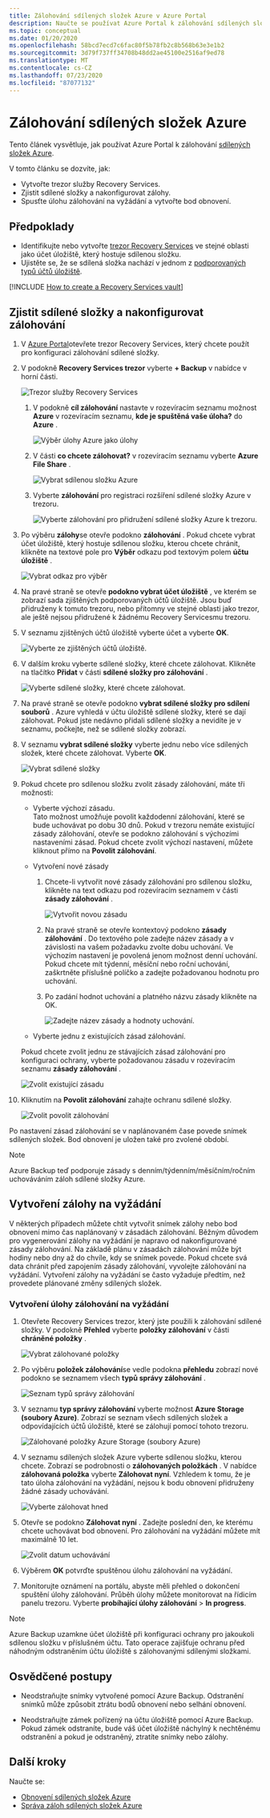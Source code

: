 ```yaml
---
title: Zálohování sdílených složek Azure v Azure Portal
description: Naučte se používat Azure Portal k zálohování sdílených složek Azure v trezoru Recovery Services.
ms.topic: conceptual
ms.date: 01/20/2020
ms.openlocfilehash: 58bcd7ecd7c6fac80f5b78fb2c8b568b63e3e1b2
ms.sourcegitcommit: 3d79f737ff34708b48dd2ae45100e2516af9ed78
ms.translationtype: MT
ms.contentlocale: cs-CZ
ms.lasthandoff: 07/23/2020
ms.locfileid: "87077132"
---
```

# <a name="back-up-azure-file-shares"></a>Zálohování sdílených složek Azure

Tento článek vysvětluje, jak používat Azure Portal k zálohování [sdílených složek Azure](../storage/files/storage-files-introduction.md).

V tomto článku se dozvíte, jak:

* Vytvořte trezor služby Recovery Services.
* Zjistit sdílené složky a nakonfigurovat zálohy.
* Spusťte úlohu zálohování na vyžádání a vytvořte bod obnovení.

## <a name="prerequisites"></a>Předpoklady

* Identifikujte nebo vytvořte [trezor Recovery Services](#create-a-recovery-services-vault) ve stejné oblasti jako účet úložiště, který hostuje sdílenou složku.
* Ujistěte se, že se sdílená složka nachází v jednom z [podporovaných typů účtů úložiště](azure-file-share-support-matrix.md).

[!INCLUDE [How to create a Recovery Services vault](../../includes/backup-create-rs-vault.md)]

## <a name="discover-file-shares-and-configure-backup"></a>Zjistit sdílené složky a nakonfigurovat zálohování

1. V [Azure Portal](https://portal.azure.com/)otevřete trezor Recovery Services, který chcete použít pro konfiguraci zálohování sdílené složky.

1. V podokně **Recovery Services trezor** vyberte **+ Backup** v nabídce v horní části.

   ![Trezor služby Recovery Services](./media/backup-afs/recovery-services-vault.png)

    1. V podokně **cíl zálohování** nastavte v rozevíracím seznamu možnost **Azure** v rozevíracím seznamu, **kde je spuštěná vaše úloha?** do **Azure** .

          ![Výběr úlohy Azure jako úlohy](./media/backup-afs/backup-goal.png)

    2. V části **co chcete zálohovat?** v rozevíracím seznamu vyberte **Azure File Share** .

          ![Vybrat sdílenou složku Azure](./media/backup-afs/select-azure-file-share.png)

    3. Vyberte **zálohování** pro registraci rozšíření sdílené složky Azure v trezoru.

          ![Vyberte zálohování pro přidružení sdílené složky Azure k trezoru.](./media/backup-afs/register-extension.png)

1. Po výběru **zálohy**se otevře podokno **zálohování** . Pokud chcete vybrat účet úložiště, který hostuje sdílenou složku, kterou chcete chránit, klikněte na textové pole pro **Výběr** odkazu pod textovým polem **účtu úložiště** .

   ![Vybrat odkaz pro výběr](./media/backup-afs/choose-select-link.png)

1. Na pravé straně se otevře **podokno vybrat účet úložiště** , ve kterém se zobrazí sada zjištěných podporovaných účtů úložiště. Jsou buď přidruženy k tomuto trezoru, nebo přítomny ve stejné oblasti jako trezor, ale ještě nejsou přidružené k žádnému Recovery Servicesmu trezoru.

1. V seznamu zjištěných účtů úložiště vyberte účet a vyberte **OK**.

   ![Vyberte ze zjištěných účtů úložiště.](./media/backup-afs/select-discovered-storage-account.png)

1. V dalším kroku vyberte sdílené složky, které chcete zálohovat. Klikněte na tlačítko **Přidat** v části **sdílené složky pro zálohování** .

   ![Vyberte sdílené složky, které chcete zálohovat.](./media/backup-afs/select-file-shares-to-back-up.png)

1. Na pravé straně se otevře podokno **vybrat sdílené složky pro sdílení souborů** . Azure vyhledá v účtu úložiště sdílené složky, které se dají zálohovat. Pokud jste nedávno přidali sdílené složky a nevidíte je v seznamu, počkejte, než se sdílené složky zobrazí.

1. V seznamu **vybrat sdílené složky** vyberte jednu nebo více sdílených složek, které chcete zálohovat. Vyberte **OK**.

   ![Vybrat sdílené složky](./media/backup-afs/select-file-shares.png)

1. Pokud chcete pro sdílenou složku zvolit zásady zálohování, máte tři možnosti:

   * Vyberte výchozí zásadu.<br>
   Tato možnost umožňuje povolit každodenní zálohování, které se bude uchovávat po dobu 30 dnů. Pokud v trezoru nemáte existující zásady zálohování, otevře se podokno zálohování s výchozími nastaveními zásad. Pokud chcete zvolit výchozí nastavení, můžete kliknout přímo na **Povolit zálohování**.

   * Vytvoření nové zásady <br>

      1. Chcete-li vytvořit nové zásady zálohování pro sdílenou složku, klikněte na text odkazu pod rozevíracím seznamem v části **zásady zálohování** .<br>

         ![Vytvořit novou zásadu](./media/backup-afs/create-new-policy.png)

      1. Na pravé straně se otevře kontextový podokno **zásady zálohování** . Do textového pole zadejte název zásady a v závislosti na vašem požadavku zvolte dobu uchování. Ve výchozím nastavení je povolená jenom možnost denní uchování. Pokud chcete mít týdenní, měsíční nebo roční uchování, zaškrtněte příslušné políčko a zadejte požadovanou hodnotu pro uchování.

      1. Po zadání hodnot uchování a platného názvu zásady klikněte na OK.<br>

         ![Zadejte název zásady a hodnoty uchování.](./media/backup-afs/policy-name.png)

   * Vyberte jednu z existujících zásad zálohování. <br>

   Pokud chcete zvolit jednu ze stávajících zásad zálohování pro konfiguraci ochrany, vyberte požadovanou zásadu v rozevíracím seznamu **zásady zálohování** .<br>

   ![Zvolit existující zásadu](./media/backup-afs/choose-existing-policy.png)

1. Kliknutím na **Povolit zálohování** zahajte ochranu sdílené složky.

   ![Zvolit povolit zálohování](./media/backup-afs/enable-backup.png)

Po nastavení zásad zálohování se v naplánovaném čase povede snímek sdílených složek. Bod obnovení je uložen také pro zvolené období.

>[!NOTE]
>Azure Backup teď podporuje zásady s denním/týdenním/měsíčním/ročním uchováváním záloh sdílené složky Azure.

## <a name="create-an-on-demand-backup"></a>Vytvoření zálohy na vyžádání

V některých případech můžete chtít vytvořit snímek zálohy nebo bod obnovení mimo čas naplánovaný v zásadách zálohování. Běžným důvodem pro vygenerování zálohy na vyžádání je napravo od nakonfigurované zásady zálohování. Na základě plánu v zásadách zálohování může být hodiny nebo dny až do chvíle, kdy se snímek povede. Pokud chcete svá data chránit před zapojením zásady zálohování, vyvolejte zálohování na vyžádání. Vytvoření zálohy na vyžádání se často vyžaduje předtím, než provedete plánované změny sdílených složek.

### <a name="create-a-backup-job-on-demand"></a>Vytvoření úlohy zálohování na vyžádání

1. Otevřete Recovery Services trezor, který jste použili k zálohování sdílené složky. V podokně **Přehled** vyberte **položky zálohování** v části **chráněné položky** .

   ![Vybrat zálohované položky](./media/backup-afs/backup-items.png)

1. Po výběru **položek zálohování**se vedle podokna **přehledu** zobrazí nové podokno se seznamem všech **typů správy zálohování** .

   ![Seznam typů správy zálohování](./media/backup-afs/backup-management-types.png)

1. V seznamu **typ správy zálohování** vyberte možnost **Azure Storage (soubory Azure)**. Zobrazí se seznam všech sdílených složek a odpovídajících účtů úložiště, které se zálohují pomocí tohoto trezoru.

   ![Zálohované položky Azure Storage (soubory Azure)](./media/backup-afs/azure-files-backup-items.png)

1. V seznamu sdílených složek Azure vyberte sdílenou složku, kterou chcete. Zobrazí se podrobnosti o **zálohovaných položkách** . V nabídce **zálohovaná položka** vyberte **Zálohovat nyní**. Vzhledem k tomu, že je tato úloha zálohování na vyžádání, nejsou k bodu obnovení přidruženy žádné zásady uchovávání.

   ![Vyberte zálohovat hned](./media/backup-afs/backup-now.png)

1. Otevře se podokno **Zálohovat nyní** . Zadejte poslední den, ke kterému chcete uchovávat bod obnovení. Pro zálohování na vyžádání můžete mít maximálně 10 let.

   ![Zvolit datum uchovávání](./media/backup-afs/retention-date.png)

1. Výběrem **OK** potvrďte spuštěnou úlohu zálohování na vyžádání.

1. Monitorujte oznámení na portálu, abyste měli přehled o dokončení spuštění úlohy zálohování. Průběh úlohy můžete monitorovat na řídicím panelu trezoru. Vyberte **probíhající úlohy zálohování**  >  **In progress**.

>[!NOTE]
>Azure Backup uzamkne účet úložiště při konfiguraci ochrany pro jakoukoli sdílenou složku v příslušném účtu. Tato operace zajišťuje ochranu před náhodným odstraněním účtu úložiště s zálohovanými sdílenými složkami.

## <a name="best-practices"></a>Osvědčené postupy

* Neodstraňujte snímky vytvořené pomocí Azure Backup. Odstranění snímků může způsobit ztrátu bodů obnovení nebo selhání obnovení.

* Neodstraňujte zámek pořízený na účtu úložiště pomocí Azure Backup. Pokud zámek odstraníte, bude váš účet úložiště náchylný k nechtěnému odstranění a pokud je odstraněný, ztratíte snímky nebo zálohy.

## <a name="next-steps"></a>Další kroky

Naučte se:

* [Obnovení sdílených složek Azure](restore-afs.md)
* [Správa záloh sdílených složek Azure](manage-afs-backup.md)
